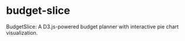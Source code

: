 # budget-slice
BudgetSlice: A D3.js-powered budget planner with interactive pie chart visualization.
